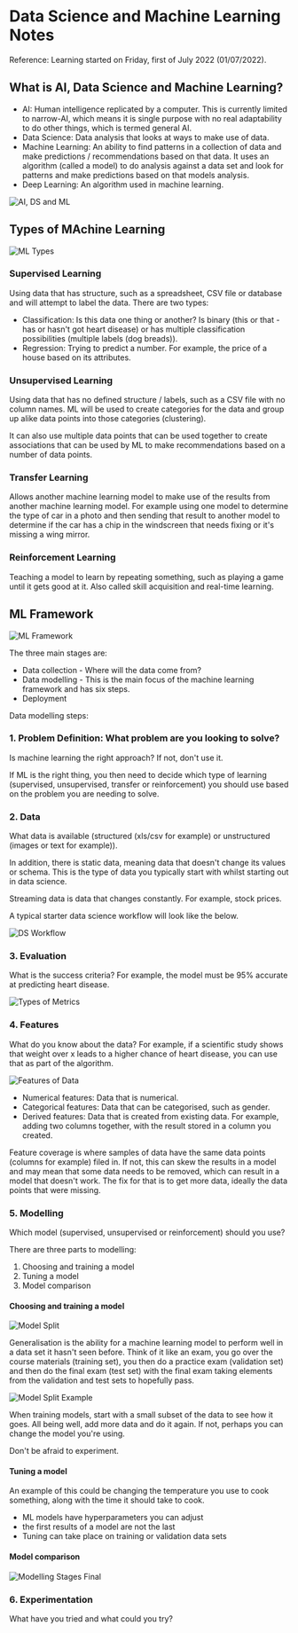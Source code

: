 # Data Science and Machine Learning Notes

Reference: Learning started on Friday, first of July 2022 (01/07/2022).

## What is AI, Data Science and Machine Learning?

- AI: Human intelligence replicated by a computer. This is currently limited to narrow-AI, which means it is single purpose with no real adaptability to do other things, which is termed general AI.
- Data Science: Data analysis that looks at ways to make use of data.
- Machine Learning: An ability to find patterns in a collection of data and make predictions / recommendations based on that data. It uses an algorithm (called a model) to do analysis against a data set and look for patterns and make predictions based on that models analysis.
- Deep Learning: An algorithm used in machine learning.

![AI, DS and ML](/assets/images/notes/001-what-is-ai-ds-ml.png)

## Types of MAchine Learning

![ML Types](/assets/images/notes/002-ml-types.png)

### Supervised Learning

Using data that has structure, such as a spreadsheet, CSV file or database and will attempt to label the data. There are two types:

- Classification: Is this data one thing or another? Is binary (this or that - has or hasn't got heart disease) or has multiple classification possibilities (multiple labels (dog breads)).
- Regression: Trying to predict a number. For example, the price of a house based on its attributes.

### Unsupervised Learning

Using data that has no defined structure / labels, such as a CSV file with no column names. ML will be used to create categories for the data and group up alike data points into those categories (clustering).

It can also use multiple data points that can be used together to create associations that can be used by ML to make recommendations based on a number of data points.

### Transfer Learning

Allows another machine learning model to make use of the results from another machine learning model. For example using one model to determine the type of car in a photo and then sending that result to another model to determine if the car has a chip in the windscreen that needs fixing or it's missing a wing mirror.

### Reinforcement Learning

Teaching a model to learn by repeating something, such as playing a game until it gets good at it. Also called skill acquisition and real-time learning.

## ML Framework

![ML Framework](/assets/images/notes/003-ml-framework.png)

The three main stages are:

- Data collection - Where will the data come from?
- Data modelling - This is the main focus of the machine learning framework  and has six steps.
- Deployment

Data modelling steps:

### 1. Problem Definition: What problem are you looking to solve?

Is machine learning the right approach? If not, don't use it.

If ML is the right thing, you then need to decide which type of learning (supervised, unsupervised, transfer or reinforcement) you should use based on the problem you are needing to solve.

### 2. Data

What data is available (structured (xls/csv for example) or unstructured (images or text for example)).

In addition, there is static data, meaning data that doesn't change its values or schema. This is the type of data you typically start with whilst starting out in data science.

Streaming data is data that changes constantly. For example, stock prices.

A typical starter data science workflow will look like the below.

![DS Workflow](/assets/images/notes/004-ds-typical-workflow.png)

### 3. Evaluation

What is the success criteria? For example, the model must be 95% accurate at predicting heart disease.

![Types of Metrics](/assets/images/notes/005-metric-types.png)

### 4. Features

What do you know about the data? For example, if a scientific study shows that weight over x leads to a higher chance of heart disease, you can use that as part of the algorithm.

![Features of Data](/assets/images/notes/006-features-of-data.png)

- Numerical features: Data that is numerical.
- Categorical features: Data that can be categorised, such as gender.
- Derived features: Data that is created from existing data. For example, adding two columns together, with the result stored in a column you created.

Feature coverage is where samples of data have the same data points (columns for example) filed in. If not, this can skew the results in a model and may mean that some data needs to be removed, which can result in a model that doesn't work. The fix for that is to get more data, ideally the data points that were missing.

### 5. Modelling

Which model (supervised, unsupervised or reinforcement) should you use?

There are three parts to modelling:

1. Choosing and training a model
2. Tuning a model
3. Model comparison

#### Choosing and training a model

![Model Split](/assets/images/notes/007-model-split.png)

Generalisation is the ability for a machine learning model to perform well in a data set it hasn't seen before. Think of it like an exam, you go over the course materials (training set), you then do a practice exam (validation set) and then do the final exam (test set) with the final exam taking elements from the validation and test sets to hopefully pass.

![Model Split Example](/assets/images/notes/008-model-split-2.png)

When training models, start with a small subset of the data to see how it goes. All being well, add more data and do it again. If not, perhaps you can change the model you're using.

Don't be afraid to experiment.

#### Tuning a model

An example of this could be changing the temperature you use to cook something, along with the time it should take to cook.

- ML models have hyperparameters you can adjust
- the first results of a model are not the last
- Tuning can take place on training or validation data sets

#### Model comparison

![Modelling Stages Final](/assets/images/notes/009-modelling-stages.png)



### 6. Experimentation

What have you tried and what could you try?
